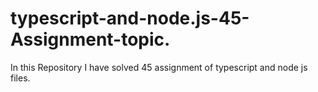 # typescript-and-node.js-45-Assignment-topic.
In this Repository I  have solved 45 assignment of typescript and node js files. 
